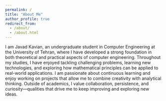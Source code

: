 ```yaml
---
permalink: /
title: "About Me"
author_profile: true
redirect_from: 
  - /about/
  - /about.html
---
```


I am Javad Kavian, an undergraduate student in Computer Engineering at the University of Tehran, where I have developed a strong foundation in both theoretical and practical aspects of computer engineering. Throughout my studies, I have enjoyed tackling challenging problems, learning new technologies, and exploring how mathematical principles can be applied to real-world applications. I am passionate about continuous learning and enjoy working on projects that allow me to combine creativity with analytical thinking. Outside of academics, I value collaboration, persistence, and curiosity—qualities that drive me to keep improving and exploring new ideas.